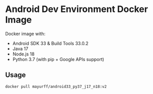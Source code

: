 # Android Dev Environment Docker Image

Docker image with:
- Android SDK 33 & Build Tools 33.0.2
- Java 17
- Node.js 18
- Python 3.7 (with pip + Google APIs support)

## Usage

```bash
docker pull mayurff/android33_py37_j17_n18:v2